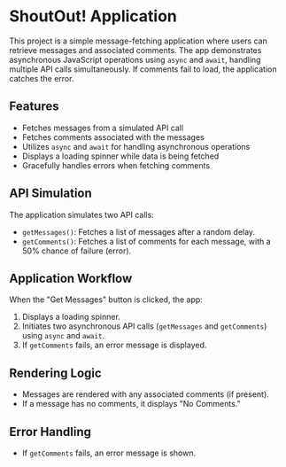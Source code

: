 # ShoutOut! Application

This project is a simple message-fetching application where users can retrieve messages and associated comments. The app demonstrates asynchronous JavaScript operations using `async` and `await`, handling multiple API calls simultaneously. If comments fail to load, the application catches the error.

## Features

- Fetches messages from a simulated API call
- Fetches comments associated with the messages
- Utilizes `async` and `await` for handling asynchronous operations
- Displays a loading spinner while data is being fetched
- Gracefully handles errors when fetching comments

## API Simulation

The application simulates two API calls:

- `getMessages()`: Fetches a list of messages after a random delay.
- `getComments()`: Fetches a list of comments for each message, with a 50% chance of failure (error).

## Application Workflow

When the "Get Messages" button is clicked, the app:

1. Displays a loading spinner.
2. Initiates two asynchronous API calls (`getMessages` and `getComments`) using `async` and `await`.
3. If `getComments` fails, an error message is displayed.

## Rendering Logic

- Messages are rendered with any associated comments (if present).
- If a message has no comments, it displays "No Comments."

## Error Handling

- If `getComments` fails, an error message is shown.
